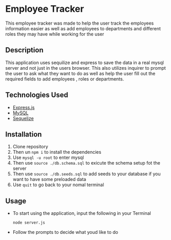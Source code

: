 # Employee Tracker
This employee tracker was made to help the user track the employees information easier as well as add employees to departments and different roles they may have while working for the user

## Description

This application uses sequilize and express to save the data in a real mysql server and not just in the users browser.
This also utilizes inquirer to prompt the user to ask what they want to do as well as help the user fill out the required fields to add employees , roles or departments.

## Technologies Used

- [Express.js](https://expressjs.com/)
- [MySQL](https://www.mysql.com/)
- [Sequelize](https://sequelize.org/)

## Installation

1.  Clone repository
2.  Then un `npm i` to install the dependencies
3.  Use `mysql -u root` to enter mysql 
4.  Then use `source ./db.schema.sql` to exicute the schema setup fot the server
5.  Then use `source ./db.seeds.sql` to add seeds to your database if you want to have some preloaded data
6.  Use `quit` to go back to your nomal terminal 

## Usage

- To start using the application, input the following in your Terminal

   `node server.js`

- Follow the prompts to decide what youd like to do

